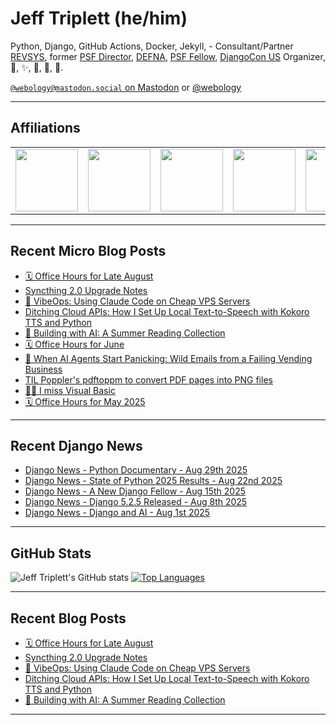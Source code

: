 # Jeff Triplett (he/him)

Python, Django, GitHub Actions, Docker, Jekyll,  - Consultant/Partner [REVSYS][], former [PSF Director][], [DEFNA][], [PSF Fellow][], [DjangoCon US][] Organizer, 🏀, ✨, 💪, 🏃, 🤖.

<a href="https://mastodon.social/@webology" rel="me">`@webology@mastodon.social` on Mastodon</a> or <a href="https://twitter.com/webology">@webology</a>

<hr>

## Affiliations

<table border="0">
<tr>
<td><a href="https://github.com/revsys/"><img src="https://avatars.githubusercontent.com/u/308096?s=200&v=4" width="100px"></a></td>
<td><a href="https://github.com/psf/"><img src="https://avatars.githubusercontent.com/u/50630501?s=200&v=4" width="100px"></a></td>
<td><a href="https://github.com/djangocon/"><img src="https://avatars.githubusercontent.com/u/2891658?s=400&&v=4" width="100px"></a></td>
<td><a href="https://github.com/defna/"><img src="https://avatars.githubusercontent.com/u/13454395?s=200&v=4" width="100px"></a></td>
<td><a href="https://github.com/djangopackages/"><img src="https://avatars.githubusercontent.com/u/27385825?s=200&v=4" width="100px"></a></td>
</tr>
</table>

<hr>

## Recent Micro Blog Posts

<!--START_SECTION:micro-posts-->
* [🗓️ Office Hours for Late August](https:&#x2F;&#x2F;micro.webology.dev&#x2F;2025&#x2F;08&#x2F;21&#x2F;office-hours-for-late-august&#x2F;)
* [Syncthing 2.0 Upgrade Notes](https:&#x2F;&#x2F;micro.webology.dev&#x2F;2025&#x2F;08&#x2F;13&#x2F;syncthing-upgrade-notes&#x2F;)
* [🤖 VibeOps: Using Claude Code on Cheap VPS Servers](https:&#x2F;&#x2F;micro.webology.dev&#x2F;2025&#x2F;08&#x2F;06&#x2F;vibeops-using-claude-code-on&#x2F;)
* [Ditching Cloud APIs: How I Set Up Local Text-to-Speech with Kokoro TTS and Python](https:&#x2F;&#x2F;micro.webology.dev&#x2F;2025&#x2F;07&#x2F;02&#x2F;ditching-cloud-apis-how-i&#x2F;)
* [🤖 Building with AI: A Summer Reading Collection](https:&#x2F;&#x2F;micro.webology.dev&#x2F;2025&#x2F;06&#x2F;25&#x2F;building-with-ai-a-summer&#x2F;)
* [🗓️ Office Hours for June](https:&#x2F;&#x2F;micro.webology.dev&#x2F;2025&#x2F;05&#x2F;29&#x2F;office-hours-for-june&#x2F;)
* [🤖 When AI Agents Start Panicking: Wild Emails from a Failing Vending Business](https:&#x2F;&#x2F;micro.webology.dev&#x2F;2025&#x2F;05&#x2F;26&#x2F;when-ai-agents-start-panicking&#x2F;)
* [TIL Poppler&#39;s pdftoppm to convert PDF pages into PNG files](https:&#x2F;&#x2F;micro.webology.dev&#x2F;2025&#x2F;05&#x2F;21&#x2F;til-popplers-pdftoppm-to-convert&#x2F;)
* [🤷‍♂️ I miss Visual Basic](https:&#x2F;&#x2F;micro.webology.dev&#x2F;2025&#x2F;05&#x2F;11&#x2F;i-miss-visual-basic&#x2F;)
* [🗓️ Office Hours for May 2025](https:&#x2F;&#x2F;micro.webology.dev&#x2F;2025&#x2F;05&#x2F;08&#x2F;office-hours-for-may&#x2F;)
<!--END_SECTION:micro-posts-->

<hr>

## Recent Django News

<!--START_SECTION:news-->
* [Django News - Python Documentary - Aug 29th 2025](https:&#x2F;&#x2F;django-news.com&#x2F;issues&#x2F;300)
* [Django News - State of Python 2025 Results - Aug 22nd 2025](https:&#x2F;&#x2F;django-news.com&#x2F;issues&#x2F;299)
* [Django News - A New Django Fellow - Aug 15th 2025](https:&#x2F;&#x2F;django-news.com&#x2F;issues&#x2F;298)
* [Django News - Django 5.2.5 Released - Aug 8th 2025](https:&#x2F;&#x2F;django-news.com&#x2F;issues&#x2F;297)
* [Django News - Django and AI - Aug 1st 2025](https:&#x2F;&#x2F;django-news.com&#x2F;issues&#x2F;296)
<!--END_SECTION:news-->

<hr>

## GitHub Stats

![Jeff Triplett's GitHub stats](https://github-readme-stats.vercel.app/api?username=jefftriplett&show_icons=&private_count=true&theme=dracula)  [![Top Languages](https://github-readme-stats.vercel.app/api/top-langs/?username=jefftriplett&layout=compact&theme=dracula)]()

<hr>

## Recent Blog Posts

<!--START_SECTION:posts-->
* [🗓️ Office Hours for Late August](https:&#x2F;&#x2F;jefftriplett.com&#x2F;2025&#x2F;office-hours-for-late-august&#x2F;)
* [Syncthing 2.0 Upgrade Notes](https:&#x2F;&#x2F;jefftriplett.com&#x2F;2025&#x2F;syncthing-2-0-upgrade-notes&#x2F;)
* [🤖 VibeOps: Using Claude Code on Cheap VPS Servers](https:&#x2F;&#x2F;jefftriplett.com&#x2F;2025&#x2F;vibeops-using-claude-code-on-cheap-vps-servers&#x2F;)
* [Ditching Cloud APIs: How I Set Up Local Text-to-Speech with Kokoro TTS and Python](https:&#x2F;&#x2F;jefftriplett.com&#x2F;2025&#x2F;ditching-cloud-apis-how-i-set-up-local-text-to-speech-with-kokoro-tts-and-python&#x2F;)
* [🤖 Building with AI: A Summer Reading Collection](https:&#x2F;&#x2F;jefftriplett.com&#x2F;2025&#x2F;building-with-ai-a-summer-reading-collection&#x2F;)
<!--END_SECTION:posts-->

<hr>

[DEFNA]: https://www.defna.org/
[DjangoCon US]: http://djangocon.us/
[PSF Director]: https://www.python.org/psf/members/#board-of-directors
[REVSYS]: https://www.revsys.com/
[PSF Fellow]: https://www.python.org/psf/fellows/

